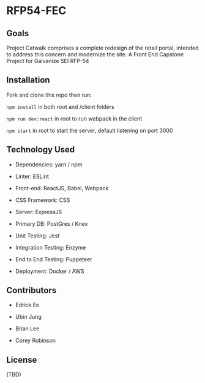 # RFP54-FEC

## Goals
Project Catwalk comprises a complete redesign of the retail portal, intended to address this concern and modernize the site.
A Front End Capstone Project for Galvanize SEI RFP-54

## Installation
Fork and clone this repo then run:

`npm install` in both root and /client folders

`npm run dev:react` in root to run webpack in the client

`npm start` in root to start the server, default listening on port 3000

## Technology Used
- Dependencies: yarn / npm

- Linter: ESLint

- Front-end: ReactJS, Babel, Webpack

- CSS Framework: CSS

- Server: ExpressJS

- Primary DB: PostGres / Knex

- Unit Testing: Jest

- Integration Testing: Enzyme

- End to End Testing: Puppeteer

- Deployment: Docker / AWS

## Contributors
- Edrick Ee

- Ubin Jung

- Brian Lee

- Corey Robinson

## License
(TBD)
